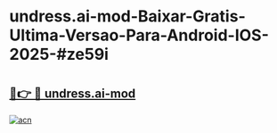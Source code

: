 # undress.ai-mod-Baixar-Gratis-Ultima-Versao-Para-Android-IOS-2025-#ze59i

# <h2><a href="https://ainizakaria.my?title=undress.ai-mod&ref=24M">🔗👉 🔴 undress.ai-mod</a></h2>

[![acn](https://github.com/user-attachments/assets/0f9c940e-d8b0-45ae-aac7-cd30a18b3e1c)](https://ainizakaria.my?title=undress.ai-mod&ref=24M)

